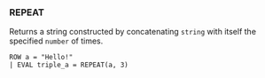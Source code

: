 <!--
This is generated by ESQL’s AbstractFunctionTestCase. Do no edit it. See ../README.md for how to regenerate it.
-->

### REPEAT
Returns a string constructed by concatenating `string` with itself the specified `number` of times.

```
ROW a = "Hello!"
| EVAL triple_a = REPEAT(a, 3)
```

